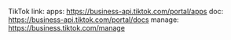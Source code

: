 TikTok link:
apps: https://business-api.tiktok.com/portal/apps
doc: https://business-api.tiktok.com/portal/docs
manage: https://business.tiktok.com/manage
